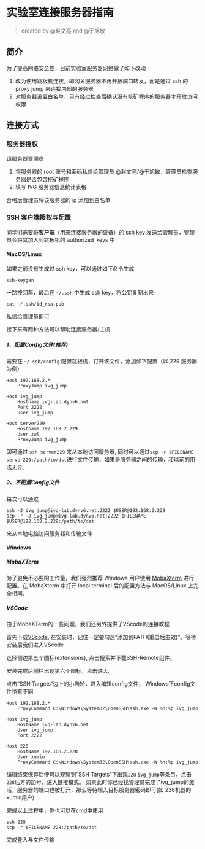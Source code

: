 # 实验室连接服务器指南

> created by @赵文亮 and @于旭敏

## 简介

为了提高网络安全性，目前实验室服务器网络做了如下改动

1. 改为使用跳板机连接，即网关服务器不再开放端口转发，而是通过 ssh 的 proxy jump 来连接内部的服务器
2. 对服务器设置白名单，只有经过检查后确认没有挖矿程序的服务器才开放访问权限

## 连接方式

### 服务器授权

请服务器管理员
1. 将服务器的 root 账号和密码私信给管理员 @赵文亮/@于旭敏，管理员检查服务器是否包含挖矿程序
2. 填写 IVG 服务器信息统计表格

合格后管理员将该服务器的 ip 添加到白名单

### SSH 客户端授权与配置

同学们需要将**客户端**（用来连接服务器的设备）的 ssh key 发送给管理员，管理员会将其加入到跳板机的 authorized_keys 中

#### MacOS/Linux

如果之前没有生成过 ssh key，可以通过如下命令生成

```
ssh-keygen
```

一路按回车，最后在 `~/.ssh` 中生成 ssh key，将公钥复制出来

```
cat ~/.ssh/id_rsa.pub
```

私信给管理员即可


接下来有两种方法可以帮助连接服务器/主机
##### 1、配置Config文件(推荐)

需要在 `~/.ssh/config` 配置跳板机，打开该文件，添加如下配置（以 229 服务器为例）

```
Host 192.168.2.* 
    ProxyJump ivg_jump

Host ivg_jump
    Hostname ivg-lab.dynv6.net
    Port 2222
    User ivg_jump

Host server229
    Hostname 192.168.2.229
    User zwl
    ProxyJump ivg_jump
```

即可通过 `ssh server229` 来从本地访问服务器, 同时可以通过`scp -r $FILENAME server229:/path/to/dst`进行文件传输，如果是服务器之间的传输，和以前的用法无异。

##### 2、不配置Config文件
每次可以通过
```
ssh -J ivg_jump@ivg-lab.dynv6.net:2222 $USER@192.168.2.229
scp -r -J ivg_jump@ivg-lab.dynv6.net:2222 $FILENAME $USER@192.168.2.229:/path/to/dst
```
来从本地电脑访问服务器和传输文件


#### Windows

##### MobaXTerm
为了避免不必要的工作量，我们强烈推荐 Windows 用户使用 [MobaXterm](https://mobaxterm.mobatek.net/) 进行配置。在 MobaXterm 中打开 local terminal 后的配置方法与 MacOS/Linux 上完全相同。

##### VSCode
由于MobaXTerm的一些问题，我们还另外提供了VScode的连接教程

首先下载[VScode](https://code.visualstudio.com/), 在安装时，记住一定要勾选“添加到PATH(重启后生效)”。等待安装后我们进入VScode

选择侧边第五个图标(extensions), 点击搜索并下载SSH-Remote组件。

安装完成后侧栏出现第六个图标，点击进入。

点击“SSH Targets“边上的小齿轮，进入编辑config文件， Windows下config文件稍有不同

```
Host 192.168.2.*
    ProxyCommand C:\Windows\System32\OpenSSH\ssh.exe -W %h:%p ivg_jump

Host ivg_jump
    HostName ivg-lab.dynv6.net
    User ivg_jump
    Port 2222
    
Host 228
    HostName 192.168.2.228
    User xumin
    ProxyCommand C:\Windows\System32\OpenSSH\ssh.exe -W %h:%p ivg_jump
```
编辑结束保存后便可以观察到”SSH Targets“下出现`228` `ivg_jump`等条目，点击`228`后方的加号，进入链接模式。
如果此时你已经找管理员完成了ivg_jump的激活，服务器的端口也被打开，那么等待输入目标服务器密码即可(如 228机器的 xumin用户)

完成以上过程中，你也可以在cmd中使用
```
ssh 228
scp -r $FILENAME 228:/path/to/dst

```
完成登入与文件传输

